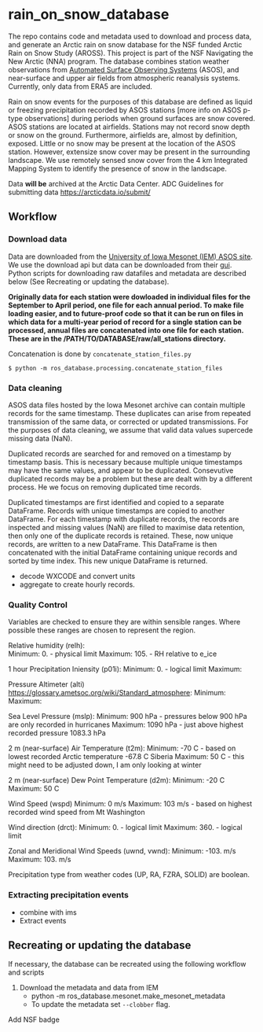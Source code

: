 # rain_on_snow_database

The repo contains code and metadata used to download and process data,
and generate an Arctic rain on snow database for the NSF funded Arctic
Rain on Snow Study (AROSS).  This project is part of the NSF
Navigating the New Arctic (NNA) program.  The database combines
station weather observations from [Automated Surface Observing
Systems](https://www.weather.gov/asos/) (ASOS), and near-surface and
upper air fields from atmospheric reanalysis systems.  Currently, only
data from ERA5 are included.

Rain on snow events for the purposes of this database are defined as
liquid or freezing precipitation recorded by ASOS stations [more info
on ASOS p-type observations] during periods when ground surfaces are
snow covered.  ASOS stations are located at airfields.  Stations may
not record snow depth or snow on the ground.  Furthermore, airfields
are, almost by definition, exposed.  Little or no snow may be present
at the location of the ASOS station.  However, extensize snow cover
may be present in the surrounding landscape.  We use remotely sensed
snow cover from the 4 km Integrated Mapping System to identify the
presence of snow in the landscape.

Data __will be__ archived at the Arctic Data Center.
ADC Guidelines for submitting data
https://arcticdata.io/submit/

## Workflow

### Download data

Data are downloaded from the [University of Iowa Mesonet (IEM) ASOS
site](https://mesonet.agron.iastate.edu/ASOS/).  We use the download
api but data can be downloaded from their
[gui](https://mesonet.agron.iastate.edu/request/download.phtml).
Python scripts for downloading raw datafiles and metadata are
described below (See Recreating or updating the database).

__Originally data for each station were dowloaded in individual files
for the September to April period, one file for each annual period.
To make file loading easier, and to future-proof code so that it can
be run on files in which data for a multi-year period of record for a
single station can be processed, annual files are concatenated into
one file for each station. These are in the
/PATH/TO/DATABASE/raw/all_stations directory.__

Concatenation is done by `concatenate_station_files.py`
```
$ python -m ros_database.processing.concatenate_station_files
```

### Data cleaning

ASOS data files hosted by the Iowa Mesonet archive can contain
multiple records for the same timestamp.  These duplicates can arise
from repeated transmission of the same data, or corrected or updated
transmissions.  For the purposes of data cleaning, we assume that
valid data values supercede missing data (NaN).

Duplicated records are searched for and removed on a timestamp by
timestamp basis.  This is necessary because multiple unique timestamps
may have the same values, and appear to be duplicated.  Consevutive
duplicated records may be a problem but these are dealt with by a
different process.  He we focus on removing duplicated time records.

Duplicated timestamps are first identified and copied to a separate
DataFrame.  Records with unique timestamps are copied to another
DataFrame.  For each timestamp with duplicate records, the records are
inspected and missing values (NaN) are filled to maximise data
retention, then only one of the duplicate records is retained.  These,
now unique records, are written to a new DataFrame.  This DataFrame is
then concatenated with the initial DataFrame containing unique records
and sorted by time index.  This new unique DataFrame is returned.

- decode WXCODE and convert units
- aggregate to create hourly records.

### Quality Control

Variables are checked to ensure they are within sensible ranges.
Where possible these ranges are chosen to represent the region.

Relative humidity (relh):  
   Minimum:   0.  - physical limit
   Maximum: 105.  - RH relative to e_ice

1 hour Precipitation Iniensity (p01i):
   Minimum:   0.  - logical limit
   Maximum:
   
Pressure Altimeter (alti) https://glossary.ametsoc.org/wiki/Standard_atmosphere:
   Minimum:
   Maximum:
   
Sea Level Pressure (mslp):
   Minimum:  900 hPa  - pressures below 900 hPa are only recorded in hurricanes 
   Maximum: 1090 hPa  - just above highest recorded pressure 1083.3 hPa 

2 m (near-surface) Air Temperature (t2m):
   Minimum: -70 C - based on lowest recorded Arctic temperature -67.8 C Siberia
   Maximum:  50 C - this might need to be adjusted down, I am only looking at winter 

2 m (near-surface) Dew Point Temperature (d2m):
   Minimum: -20 C
   Maximum:  50 C

Wind Speed (wspd)
   Minimum:   0 m/s
   Maximum: 103 m/s - based on highest recorded wind speed from Mt Washington

Wind direction (drct):
   Minimum:   0.  - logical limit
   Maximum: 360.  - logical limit

Zonal and Meridional Wind Speeds (uwnd, vwnd):
   Minimum: -103. m/s
   Maximum:  103.  m/s

Precipitation type from weather codes (UP, RA, FZRA, SOLID) are boolean.


### Extracting precipitation events
- combine with ims
- Extract events


## Recreating or updating the database

If necessary, the database can be recreated using the following workflow and scripts

1. Download the metadata and data from IEM
   - python -m ros_database.mesonet.make_mesonet_metadata
   - To update the metadata set `--clobber` flag.
   
Add NSF badge